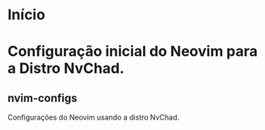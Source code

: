 # Início
Configuração inicial do Neovim para a Distro NvChad.
=======
## nvim-configs
Configurações do Neovim usando a distro NvChad.
